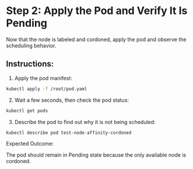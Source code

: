 # Step 2: Apply the Pod and Verify It Is Pending

Now that the node is labeled and cordoned, apply the pod and observe the scheduling behavior.

## Instructions:

1. Apply the pod manifest:

```sh
kubectl apply -f /root/pod.yaml
```

2. Wait a few seconds, then check the pod status:

```sh
kubectl get pods
```

3. Describe the pod to find out why it is not being scheduled:

```sh
kubectl describe pod test-node-affinity-cordoned
```

Expected Outcome:

The pod should remain in Pending state because the only available node is cordoned.
